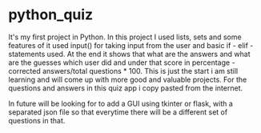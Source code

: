 # python_quiz
It's my first project in Python.
In this project I used lists, sets and some features of it used input() for taking input from the user and basic if - elif - statements used.
At the end it shows that what are the answers and what are the guesses which user did and under that score in percentage - corrected answers/total questions * 100.
This is just the start i am still learning and will come up with more good and valuable projects.
For the questions and answers in this quiz app i copy pasted from the internet.

In future will be looking for to add a GUI using tkinter or flask, with a separated json file so that everytime there will be a different set of questions in that.

